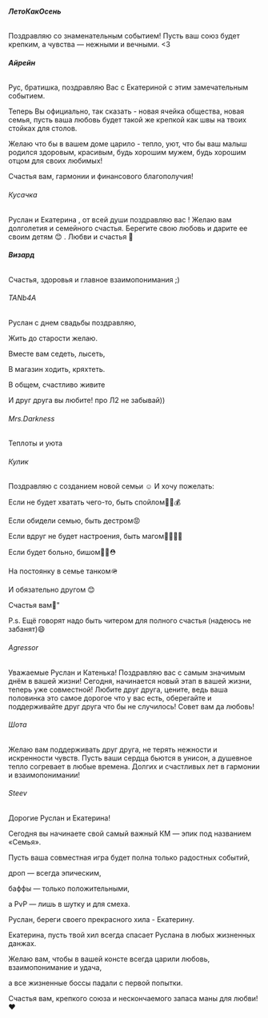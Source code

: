 ###### **ЛетоКакОсень**

Поздравляю со знаменательным событием! Пусть ваш союз будет крепким, а чувства — нежными и вечными. <3



###### **Айрейн**

Рус, братишка, поздравляю Вас с Екатериной с этим замечательным событием.

Теперь Вы официально, так сказать - новая ячейка общества, новая семья, пусть ваша любовь будет такой же крепкой как швы на твоих стойках для столов.

Желаю что бы в вашем доме царило - тепло, уют, что бы ваш малыш родился здоровым, красивым, будь хорошим мужем, будь хорошим отцом для своих любимых! 

Счастья вам, гармонии и финансового благополучия!



###### Кусачка

Руслан и Екатерина , от всей души поздравляю вас  ! Желаю вам долголетия и семейного счастья. Берегите свою любовь и дарите ее своим детям 😊 . Любви и счастья 👋





###### **Визард**

Счастья, здоровья и главное взаимопонимания ;)



###### TANb4A

Руслан с днем свадьбы поздравляю,

Жить до старости желаю.

Вместе вам седеть, лысеть,

В магазин ходить, кряхтеть.

В общем, счастливо живите

И друг друга вы любите!  про Л2 не забывай))





###### Mrs.Darkness

Теплоты и уюта





###### Кулик 

Поздравляю с созданием новой семьи ☺️ И хочу пожелать:

Если не будет хватать чего-то, быть спойлом💍🎰💰

Если обидели семью, быть дестром😡

Если вдруг не будет настроения, быть магом🌾✨🌹🔮

Если будет больно, бишом🦠💊⛑

На постоянку в семье танком🪖

И обязательно другом 😊 

Счастья вам🥳"

P.s. Ещё говорят надо быть читером для полного счастья (надеюсь не забанят)😄





###### Agressor

Уважаемые Руслан и Катенька! Поздравляю вас с самым значимым днём в вашей жизни! Сегодня, начинается новый этап в вашей жизни, теперь уже совместной! Любите друг друга, цените, ведь ваша половинка это самое дорогое что у вас есть, оберегайте и поддерживайте друг друга что бы не случилось! Совет вам да любовь!









###### Шота 

Желаю вам поддерживать друг друга, не терять нежности и искренности чувств. Пусть ваши сердца бьются в унисон, а душевное тепло согревает в любые времена. Долгих и счастливых лет в гармонии и взаимопонимании!







###### Steev

Дорогие Руслан и Екатерина!



Сегодня вы начинаете свой самый важный КМ — эпик под названием «Семья».

Пусть ваша совместная игра будет полна только радостных событий,

дроп — всегда эпическим,

баффы — только положительными,

а PvP — лишь в шутку и для смеха.



Руслан, береги своего прекрасного хила - Екатерину.

Екатерина, пусть твой хил всегда спасает Руслана в любых жизненных данжах.



Желаю вам, чтобы в вашей консте всегда царили любовь, взаимопонимание и удача,

а все жизненные боссы падали с первой попытки.



Счастья вам, крепкого союза и нескончаемого запаса маны для любви! ❤️

